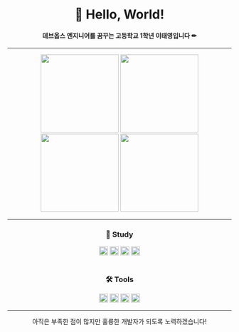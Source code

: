 <h1 align="center">👋 Hello, World!</h1>
<h4 align="center">데브옵스 엔지니어를 꿈꾸는 고등학교 1학년 이태영입니다 ✏</h4>
<hr>
<p align="center">
  <img src="https://github-readme-stats.vercel.app/api?username=Daybreak312&show_icons=true&theme=slateorange" height=175>
  <img src="https://github-readme-stats.vercel.app/api/top-langs/?username=Daybreak312&langs_count=5&theme=slateorange" height=175><br>
  <img src="http://mazassumnida.wtf/api/v2/generate_badge?boj=leety6073" height=175>
  <img src="https://mazandi.herokuapp.com/api?handle=leety6073&theme=dracula" height=175>
</p>
<hr>
<h3 align="center">📖 Study</h3>
<div align="center">
  <img src="https://img.shields.io/badge/C-36393F?style=flat&logo=C&logoColor=00599C" art="C" height=20>
  <img src="https://img.shields.io/badge/JAVA-36393F?style=flat&logoColor=EA2D2E" art="JAVA" height=20>
  <img src="https://img.shields.io/badge/kotlin-36393F?style=flat&logo=Kotlin&logoColor=7F52FF" art="Kotlin" height=20>
  <img src="https://img.shields.io/badge/Spring-36393F?style=flat&logo=Spring&logoColor=6DB33F" art="Spring" height=20>
</div>
<br>
<div align="center">
<h3 align="center">🛠 Tools</h3>
  <img src="https://img.shields.io/badge/Visual Studio-36393F?style=flat&logo=visualstudio&logoColor=5C2D91" art="Visual Studio" height=20>
  <img src="https://img.shields.io/badge/IntelliJ idea-36393F?style=flat&logo=intellijidea&logoColor=167EEF" art="intellijidea" height=20>
  <img src="https://img.shields.io/badge/GitHub-36393F?style=flat&logo=github&logoColor=181717" art="GitHub" height=20>
  <img src="https://img.shields.io/badge/GitKraken-36393F?style=flat&logo=github&logoColor=179287" art="GitKraken" height=20>
</div>
<hr>
<p align="center">아직은 부족한 점이 많지만 훌륭한 개발자가 되도록 노력하겠습니다!</p>
